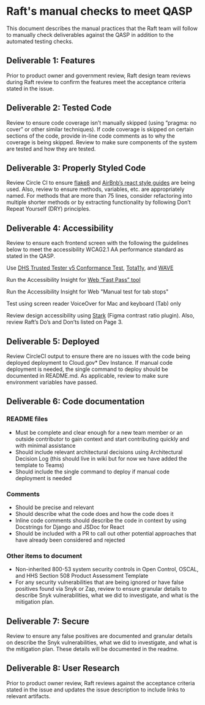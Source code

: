  # Raft's manual checks to meet QASP 

This document describes the manual practices that the Raft team will follow to manually check deliverables against the QASP in addition to the automated testing checks.  

## Deliverable 1: Features 

Prior to product owner and government review, Raft design team reviews during Raft review to confirm the features meet the acceptance criteria stated in the issue.  

## Deliverable 2: Tested Code 

Review to ensure code coverage isn’t manually skipped (using “pragma: no cover” or other similar techniques). If code coverage is skipped on certain sections of the code, provide in-line code comments as to why the coverage is being skipped. Review to make sure components of the system are tested and how they are tested.  

## Deliverable 3: Properly Styled Code 

Review Circle CI to ensure [flake8](https://pypi.org/project/flake8/) and [AirBnb’s react style guides](https://github.com/airbnb/javascript/tree/master/react) are being used. Also, review to ensure methods, variables, etc. are appropriately named. For methods that are more than 75 lines, consider refactoring into multiple shorter methods or by extracting functionality by following Don’t Repeat Yourself (DRY) principles.  

## Deliverable 4: Accessibility 

Review to ensure each frontend screen with the following the guidelines below to meet the accessibility WCAG2.1 AA performance standard as stated in the QASP. 

Use [DHS Trusted Tester v5 Conformance Test](https://section508coordinators.github.io/TrustedTester/), [Tota11y](https://github.com/Khan/tota11y), and [WAVE](https://wave.webaim.org/) 

Run the Accessibility Insight for [Web “Fast Pass” tool](https://accessibilityinsights.io/docs/en/web/getstarted/fastpass)  

Run the Accessibility Insight for Web "Manual test for tab stops" 

Test using screen reader VoiceOver for Mac and keyboard (Tab) only 

Review design accessibility using [Stark](https://www.figma.com/community/plugin/732603254453395948) (Figma contrast ratio plugin). Also, review Raft’s Do’s and Don’ts listed on Page 3. 

## Deliverable 5: Deployed 

Review CircleCI output to ensure there are no issues with the code being deployed deployment to Cloud.gov* Dev Instance. If manual code deployment is needed, the single command to deploy should be documented in README.md. As applicable, review to make sure environment variables have passed.  

## Deliverable 6: Code documentation 

### README files 

- Must be complete and clear enough for a new team member or an outside contributor to gain context and start contributing quickly and with minimal assistance 
- Should include relevant architectural decisions using Architectural Decision Log (this should live in wiki but for now we have added the template to Teams) 
- Should include the single command to deploy if manual code deployment is needed  

### Comments 

- Should be precise and relevant 
- Should describe what the code does and how the code does it 
- Inline code comments should describe the code in context by using Docstrings for Django and JSDoc for React 
- Should be included with a PR to call out other potential approaches that have already been considered and rejected 

### Other items to document 

- Non-inherited 800-53 system security controls in Open Control, OSCAL, and HHS Section 508 Product Assessment Template 
- For any security vulnerabilities that are being ignored or have false positives found via Snyk or Zap, review to ensure granular details to describe Snyk vulnerabilities, what we did to investigate, and what is the mitigation plan.  

## Deliverable 7: Secure 

Review to ensure any false positives are documented and granular details on describe the Snyk vulnerabilities, what we did to investigate, and what is the mitigation plan. These details will be documented in the readme.  

## Deliverable 8: User Research 

Prior to product owner review, Raft reviews against the acceptance criteria stated in the issue and updates the issue description to include links to relevant artifacts. 
